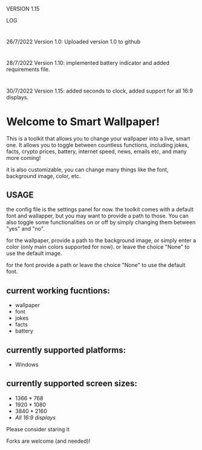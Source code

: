 VERSION 1.15

LOG
#
26/7/2022 Version 1.0: Uploaded version 1.0 to github
#
28/7/2022 Version 1.10: implemented battery indicator and added requirements file. 
#
30/7/2022 Version 1.15: added seconds to clock, added support for all 16:9 displays.
#
# Welcome to Smart Wallpaper! 


This is a toolkit that allows you to change your wallpaper  into a live, smart one. It allows you to toggle between countless functions, including jokes, facts, crypto prices, battery, internet speed, news, emails etc, and many more coming!

it is also customizable, you can change many things like the font, background image, color, etc.


## USAGE

the config file is the settings panel for now.
the toolkit comes with a default font and wallapper, but you may want to provide a path to those. You can also toggle some functionalities on or off by simply changing them between "yes" and "no".

for the wallpaper, provide a path to the background image, or simply enter a color (only main colors supported for now). or leave the choice "None" to use the default image.

for the font provide a path or leave the choice "None" to use the default font.



## current working fucntions:
  * wallpaper
  * font
  * jokes
  * facts
  * battery

## currently supported platforms:
 
  * Windows


## currently supported screen sizes:

  * 1366 * 768
  * 1920 * 1080
  * 3840 * 2160
  * _All 16:9 displays_


Please consider staring it

Forks are welcome (and needed)! 
